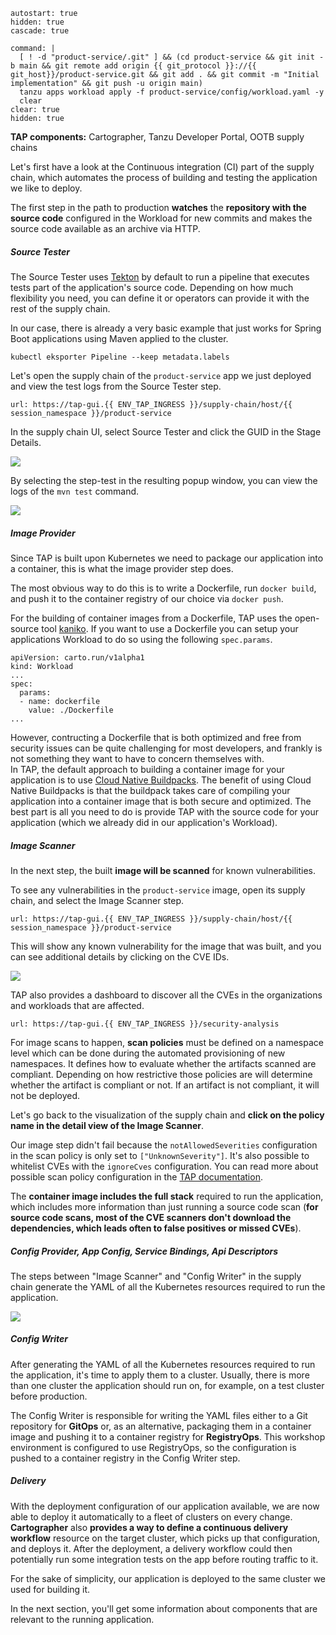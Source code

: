 ```terminal:interrupt
autostart: true
hidden: true
cascade: true
```
```terminal:execute
command: |
  [ ! -d "product-service/.git" ] && (cd product-service && git init -b main && git remote add origin {{ git_protocol }}://{{ git_host}}/product-service.git && git add . && git commit -m "Initial implementation" && git push -u origin main)
  tanzu apps workload apply -f product-service/config/workload.yaml -y
  clear
clear: true
hidden: true
```
**TAP components:** Cartographer, Tanzu Developer Portal, OOTB supply chains

Let's first have a look at the Continuous integration (CI) part of the supply chain, which automates the process of building and testing the application we like to deploy.

The first step in the path to production **watches** the **repository with the source code** configured in the Workload for new commits and makes the source code available as an archive via HTTP. 

##### Source Tester
 
The Source Tester uses [Tekton](https://tekton.dev) by default to run a pipeline that executes tests part of the application's source code. Depending on how much flexibility you need, you can define it or operators can provide it with the rest of the supply chain.

In our case, there is already a very basic example that just works for Spring Boot applications using Maven applied to the cluster.
```execute
kubectl eksporter Pipeline --keep metadata.labels
```
Let's open the supply chain of the `product-service` app we just deployed and view the test logs from the Source Tester step.

```dashboard:open-url
url: https://tap-gui.{{ ENV_TAP_INGRESS }}/supply-chain/host/{{ session_namespace }}/product-service
```

In the supply chain UI, select Source Tester and click the GUID in the Stage Details.

![](../images/source-tester-pipeline.png)

By selecting the step-test in the resulting popup window, you can view the logs of the `mvn test` command.

![](../images/select-test-step.png)


##### Image Provider

Since TAP is built upon Kubernetes we need to package our application into a container, this is what the image provider step does.

The most obvious way to do this is to write a Dockerfile, run `docker build`, and push it to the container registry of our choice via `docker push`.

For the building of container images from a Dockerfile, TAP uses the open-source tool [kaniko](https://github.com/GoogleContainerTools/kaniko).
If you want to use a Dockerfile you can setup your applications Workload to do so using the following `spec.params`. 
```
apiVersion: carto.run/v1alpha1
kind: Workload
...
spec:
  params:
  - name: dockerfile
    value: ./Dockerfile
...
```

However, contructing a Dockerfile that is both optimized and free from security issues can be quite challenging for most developers, and frankly is not something they want to have to concern themselves with.  
In TAP, the default approach to building a container image for your application is to use [Cloud Native Buildpacks](https://buildpacks.io/). The benefit of using Cloud Native Buildpacks is that the buildpack takes care of compiling your application into a container image that is both secure and optimized.  The best part is all you need to do is provide TAP with the source code for your application (which we already did in our application's Workload).


##### Image Scanner

In the next step, the built **image will be scanned** for known vulnerabilities.

To see any vulnerabilities in the `product-service` image, open its supply chain, and select the Image Scanner step.
```dashboard:open-url
url: https://tap-gui.{{ ENV_TAP_INGRESS }}/supply-chain/host/{{ session_namespace }}/product-service
```
This will show any known vulnerability for the image that was built, and you can see additional details by clicking on the CVE IDs.

![](../images/image-scanner.png)


TAP also provides a dashboard to discover all the CVEs in the organizations and workloads that are affected.
```dashboard:open-url
url: https://tap-gui.{{ ENV_TAP_INGRESS }}/security-analysis
```

For image scans to happen, **scan policies** must be defined on a namespace level which can be done during the automated provisioning of new namespaces. It defines how to evaluate whether the artifacts scanned are compliant.  Depending on how restrictive those policies are will determine whether the artifact is compliant or not.  If an artifact is not compliant, it will not be deployed.

Let's go back to the visualization of the supply chain and **click on the policy name in the detail view of the Image Scanner**.

Our image step didn't fail because the `notAllowedSeverities` configuration in the scan policy is only set to `["UnknownSeverity"]`. It's also possible to whitelist CVEs with the `ignoreCves` configuration.  You can read more about possible scan policy configuration in the [TAP documentation](https://docs.vmware.com/en/VMware-Tanzu-Application-Platform/1.6/tap/scst-scan-policies.html).

The **container image includes the full stack** required to run the application, which includes more information than just running a source code scan (**for source code scans, most of the CVE scanners don't download the dependencies, which leads often to false positives or missed CVEs**).


##### Config Provider, App Config, Service Bindings, Api Descriptors 

The steps between "Image Scanner" and "Config Writer" in the supply chain generate the YAML of all the Kubernetes resources required to run the application.

![](../images/image-scanner-config-writier.png)

##### Config Writer 
After generating the YAML of all the Kubernetes resources required to run the application, it's time to apply them to a cluster. Usually, there is more than one cluster the application should run on, for example, on a test cluster before production.

The Config Writer is responsible for writing the YAML files either to a Git repository for **GitOps** or, as an alternative, packaging them in a container image and pushing it to a container registry for **RegistryOps**.  This workshop environment is configured to use RegistryOps, so the configuration is pushed to a container registry in the Config Writer step.

##### Delivery
With the deployment configuration of our application available, we are now able to deploy it automatically to a fleet of clusters on every change. 
**Cartographer** also **provides a way to define a continuous delivery workflow** resource on the target cluster, which picks up that configuration, and deploys it.  After the deployment, a delivery workflow could then potentially run some integration tests on the app before routing traffic to it.

For the sake of simplicity, our application is deployed to the same cluster we used for building it. 

In the next section, you'll get some information about components that are relevant to the running application.
